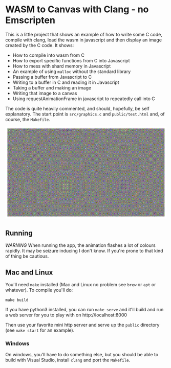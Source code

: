 # WASM to Canvas with Clang - no Emscripten

This is a little project that shows an example of how to write some C code, compile with clang, load the wasm in javascript and then display an image created by the C code. It shows:

- How to compile into wasm from C
- How to export specific functions from C into Javascript
- How to mess with shard memory in Javascript
- An example of using `malloc` without the standard library
- Passing a buffer from Javascript to C
- Writing to a buffer in C and reading it in Javascript
- Taking a buffer and making an image
- Writing that image to a canvas
- Using requestAnimationFrame in javascript to repeatedly call into C

The code is quite heavily commented, and should, hopefully, be self explanatory. The start point is `src/graphics.c` and `public/test.html` and, of course, the `Makefile`.

![Screenshot of running application](public/shot.png)

## Running

_WARNING_ When running the app, the animation flashes a lot of colours rapidly. It may be seizure inducing I don't know. If you're prone to that kind of thing be cautious.

## Mac and Linux

You'll need `make` installed (Mac and Linux no problem see `brew` or `apt` or whatever). To compile you'll do:

```
make build
```

If you have python3 installed, you can run `make serve` and it'll build and run a web server for you to play with on http://localhost:8000

Then use your favorite mini http server and serve up the `public` directory (see `make start` for an example).

### Windows

On windows, you'll have to do something else, but you should be able to build with Visual Studio, install `clang` and port the `Makefile`.
